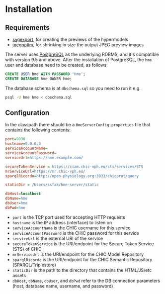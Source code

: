 # Installation

## Requirements

* [svgexport](https://github.com/shakiba/svgexport), for creating the previews of the hypermodels
* [jpegoptim](https://github.com/tjko/jpegoptim), for shrinking in size the output JPEG preview images 

The server uses [PostgreSQL](https://www.postgresql.org/) as the underlying RDBMS, and it's compatible with version 9.5 and above. After the installation of PostgreSQL, the `hme` user and database need to be created, as follows:

```sql
CREATE USER hme WITH PASSWORD 'hme';
CREATE DATABASE hme OWNER hme;
```

The database schema is at `dbschema.sql` so you need to run it e.g.

```bash
psql -U hme hme < dbschema.sql
```

## Configuration

In the classpath there should be a `HmeServerConfig.properties` file that contains the following contents:


```ini
port=9090
hostname=0.0.0.0
serviceAccountName=
serviceAccountPassword=
serviceUrl=https://hme.example.com/

secureTokenService = https://ciam.chic-vph.eu/sts/services/STS
mrServiceUrl=https://mr.chic-vph.eu/
sparqlRicordo=http://open-physiology.org:3033/chicprot/query

staticDir = /Users/ssfak/hme-server/static

dbHost=localhost
dbName=hme
dbUser=hme
dbPwd=hme
```

* `port` is the TCP port used for accepting HTTP requests
* `hostname` is the IP address (interface) to listen on
* `serviceAccountName` is the CHIC username for this service
* `serviceAccountPassword` is the CHIC password for this service
* `serviceUrl` is the external URI of the service
* `secureTokenService` is the URI/endpoint for the Secure Token Service (STS) of CHIC
* `mrServiceUrl` is the URI/endpoint for the CHIC Model Repository
* `sparqlRicordo` is the URI/endpoint for the CHIC Semantic Repository (SPARQL/Triplestore)
* `staticDir` is the path to the directory that contains the HTML/JS/etc assets
* `dbHost`, `dbName`, `dbUser`, and `dbPwd` refer to the DB connection parameters (host, database name, username, and password)

